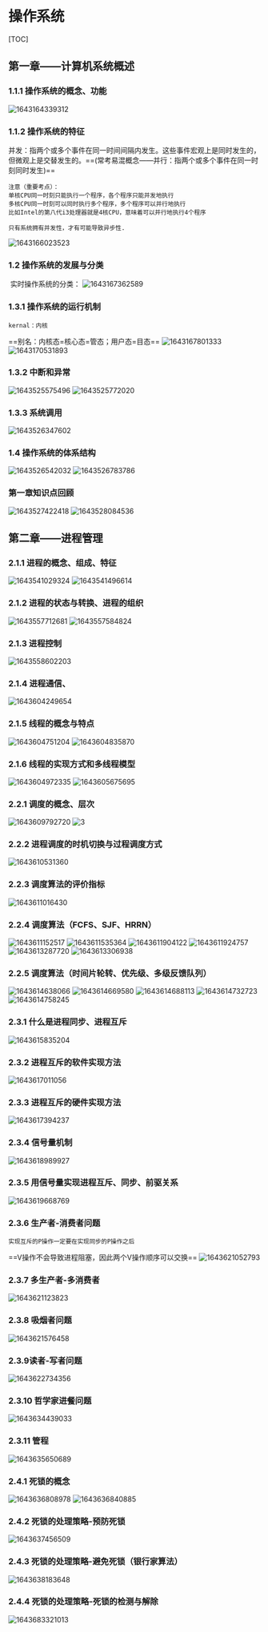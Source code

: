 # 操作系统

[TOC]
## 第一章——计算机系统概述
### 1.1.1 操作系统的概念、功能
![1643164339312](C:\Users\十里洋场烟花地\AppData\Roaming\Typora\typora-user-images\1643164339312.png)
### 1.1.2 操作系统的特征
并发：指两个或多个事件在同一时间间隔内发生。这些事件宏观上是同时发生的，但微观上是交替发生的。==(常考易混概念——并行：指两个或多个事件在同一时刻同时发生)==
```
注意（重要考点）：
单核CPU同一时刻只能执行一个程序，各个程序只能并发地执行
多核CPU同一时刻可以同时执行多个程序，多个程序可以并行地执行
比如Intel的第八代i3处理器就是4核CPU，意味着可以并行地执行4个程序
```
```
只有系统拥有并发性，才有可能导致异步性.
```
![1643166023523](C:\Users\十里洋场烟花地\AppData\Roaming\Typora\typora-user-images\1643166023523.png)
### 1.2 操作系统的发展与分类
​	实时操作系统的分类：
![1643167362589](C:\Users\十里洋场烟花地\AppData\Roaming\Typora\typora-user-images\1643167362589.png)
### 1.3.1 操作系统的运行机制
	kernal：内核
==别名：内核态=核心态=管态；用户态=目态==
![1643167801333](C:\Users\十里洋场烟花地\AppData\Roaming\Typora\typora-user-images\1643167801333.png)
![1643170531893](C:\Users\十里洋场烟花地\AppData\Roaming\Typora\typora-user-images\1643170531893.png)

### 1.3.2 中断和异常
![1643525575496](C:\Users\十里洋场烟花地\AppData\Roaming\Typora\typora-user-images\1643525575496.png)
![1643525772020](C:\Users\十里洋场烟花地\AppData\Roaming\Typora\typora-user-images\1643525772020.png)
### 1.3.3 系统调用
![1643526347602](C:\Users\十里洋场烟花地\AppData\Roaming\Typora\typora-user-images\1643526347602.png)
### 1.4 操作系统的体系结构
![1643526542032](C:\Users\十里洋场烟花地\AppData\Roaming\Typora\typora-user-images\1643526542032.png)
![1643526783786](C:\Users\十里洋场烟花地\AppData\Roaming\Typora\typora-user-images\1643526783786.png)
### 第一章知识点回顾
![1643527422418](C:\Users\十里洋场烟花地\AppData\Roaming\Typora\typora-user-images\1643527422418.png)
![1643528084536](C:\Users\十里洋场烟花地\AppData\Roaming\Typora\typora-user-images\1643528084536.png)
## 第二章——进程管理
### 2.1.1 进程的概念、组成、特征
![1643541029324](C:\Users\十里洋场烟花地\AppData\Roaming\Typora\typora-user-images\1643541029324.png)
![1643541496614](C:\Users\十里洋场烟花地\AppData\Roaming\Typora\typora-user-images\1643541496614.png)
### 2.1.2 进程的状态与转换、进程的组织
![1643557712681](C:\Users\十里洋场烟花地\AppData\Roaming\Typora\typora-user-images\1643557712681.png)
![1643557584824](C:\Users\十里洋场烟花地\AppData\Roaming\Typora\typora-user-images\1643557584824.png)
### 2.1.3 进程控制
![1643558602203](C:\Users\十里洋场烟花地\AppData\Roaming\Typora\typora-user-images\1643558602203.png)
### 2.1.4 进程通信、
![1643604249654](C:\Users\十里洋场烟花地\AppData\Roaming\Typora\typora-user-images\1643604249654.png)
### 2.1.5 线程的概念与特点
![1643604751204](C:\Users\十里洋场烟花地\AppData\Roaming\Typora\typora-user-images\1643604751204.png)
![1643604835870](C:\Users\十里洋场烟花地\AppData\Roaming\Typora\typora-user-images\1643604835870.png)
### 2.1.6 线程的实现方式和多线程模型
![1643604972335](C:\Users\十里洋场烟花地\AppData\Roaming\Typora\typora-user-images\1643604972335.png)
![1643605675695](C:\Users\十里洋场烟花地\AppData\Roaming\Typora\typora-user-images\1643605675695.png)
### 2.2.1 调度的概念、层次
![1643609792720](C:\Users\十里洋场烟花地\AppData\Roaming\Typora\typora-user-images\1643609792720.png)
![3](C:\Users\十里洋场烟花地\AppData\Roaming\Typora\typora-user-images\1643609814728.png)

### 2.2.2 进程调度的时机切换与过程调度方式
![1643610531360](C:\Users\十里洋场烟花地\AppData\Roaming\Typora\typora-user-images\1643610531360.png)
### 2.2.3 调度算法的评价指标
![1643611016430](C:\Users\十里洋场烟花地\AppData\Roaming\Typora\typora-user-images\1643611016430.png)
### 2.2.4 调度算法（FCFS、SJF、HRRN）
![1643611152517](C:\Users\十里洋场烟花地\AppData\Roaming\Typora\typora-user-images\1643611152517.png)
![1643611535364](C:\Users\十里洋场烟花地\AppData\Roaming\Typora\typora-user-images\1643611535364.png)
![1643611904122](C:\Users\十里洋场烟花地\AppData\Roaming\Typora\typora-user-images\1643611904122.png)
![1643611924757](C:\Users\十里洋场烟花地\AppData\Roaming\Typora\typora-user-images\1643611924757.png)
![1643613287720](C:\Users\十里洋场烟花地\AppData\Roaming\Typora\typora-user-images\1643613287720.png)
![1643613306938](C:\Users\十里洋场烟花地\AppData\Roaming\Typora\typora-user-images\1643613306938.png)
### 2.2.5 调度算法（时间片轮转、优先级、多级反馈队列）
![1643614638066](C:\Users\十里洋场烟花地\AppData\Roaming\Typora\typora-user-images\1643614638066.png)
![1643614669580](C:\Users\十里洋场烟花地\AppData\Roaming\Typora\typora-user-images\1643614669580.png)
![1643614688113](C:\Users\十里洋场烟花地\AppData\Roaming\Typora\typora-user-images\1643614688113.png)
![1643614732723](C:\Users\十里洋场烟花地\AppData\Roaming\Typora\typora-user-images\1643614732723.png)
![1643614758245](C:\Users\十里洋场烟花地\AppData\Roaming\Typora\typora-user-images\1643614758245.png)
### 2.3.1 什么是进程同步、进程互斥
![1643615835204](C:\Users\十里洋场烟花地\AppData\Roaming\Typora\typora-user-images\1643615835204.png)
### 2.3.2 进程互斥的软件实现方法
![1643617011056](C:\Users\十里洋场烟花地\AppData\Roaming\Typora\typora-user-images\1643617011056.png)
### 2.3.3 进程互斥的硬件实现方法
![1643617394237](C:\Users\十里洋场烟花地\AppData\Roaming\Typora\typora-user-images\1643617394237.png)
### 2.3.4 信号量机制
![1643618989927](C:\Users\十里洋场烟花地\AppData\Roaming\Typora\typora-user-images\1643618989927.png)
### 2.3.5 用信号量实现进程互斥、同步、前驱关系
![1643619668769](C:\Users\十里洋场烟花地\AppData\Roaming\Typora\typora-user-images\1643619668769.png)
### 2.3.6 生产者-消费者问题
	实现互斥的P操作一定要在实现同步的P操作之后
==V操作不会导致进程阻塞，因此两个V操作顺序可以交换==
![1643621052793](C:\Users\十里洋场烟花地\AppData\Roaming\Typora\typora-user-images\1643621052793.png)
### 2.3.7 多生产者-多消费者
![1643621123823](C:\Users\十里洋场烟花地\AppData\Roaming\Typora\typora-user-images\1643621123823.png)
### 2.3.8 吸烟者问题
![1643621576458](C:\Users\十里洋场烟花地\AppData\Roaming\Typora\typora-user-images\1643621576458.png)
### 2.3.9读者-写者问题
![1643622734356](C:\Users\十里洋场烟花地\AppData\Roaming\Typora\typora-user-images\1643622734356.png)
### 2.3.10 哲学家进餐问题
![1643634439033](C:\Users\十里洋场烟花地\AppData\Roaming\Typora\typora-user-images\1643634439033.png)
### 2.3.11 管程
![1643635650689](C:\Users\十里洋场烟花地\AppData\Roaming\Typora\typora-user-images\1643635650689.png)
### 2.4.1 死锁的概念
![1643636808978](C:\Users\十里洋场烟花地\AppData\Roaming\Typora\typora-user-images\1643636808978.png)
![1643636840885](C:\Users\十里洋场烟花地\AppData\Roaming\Typora\typora-user-images\1643636840885.png)
### 2.4.2 死锁的处理策略-预防死锁
![1643637456509](C:\Users\十里洋场烟花地\AppData\Roaming\Typora\typora-user-images\1643637456509.png)

### 2.4.3 死锁的处理策略-避免死锁（银行家算法）

![1643638183648](C:\Users\十里洋场烟花地\AppData\Roaming\Typora\typora-user-images\1643638183648.png)
### 2.4.4 死锁的处理策略-死锁的检测与解除
![1643683321013](C:\Users\十里洋场烟花地\AppData\Roaming\Typora\typora-user-images\1643683321013.png)
















